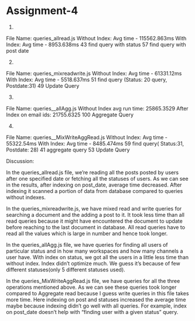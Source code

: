 
# Assignment-4
1)
File Name: queries_allread.js
Without Index: Avg time - 115562.863ms
With Index: Avg time - 8953.638ms
43 find query with status
57 find query with  post date


2)
File Name: queries_mixreadwrite.js
Without Index: Avg time - 61331.12ms
With Index: Avg time - 5518.637ms
51 find query (Status: 20 query, Postdate:31)
49 Update Query

3)
File Name: queries__allAgg.js
Without Index avg run time: 25865.3529
After Index on email ids: 21755.6325
100 Aggregate Query


4)
File Name: queries__MixWriteAggRead.js
Without Index: Avg time - 55322.54ms
With Index: Avg time - 8485.474ms
59 find query( Status:31, Postdate: 28)
41 aggregate query
53 Update Query


Discussion:

In the queries_allread.js file, we’re reading all the posts posted by users after one specified date or fetching all the statuses of users.
As we can see in the results, after indexing on post_date, average time decreased. After indexing it scanned a portion of data from database compared to queries without indexes.

In the queries_mixreadwrite.js, we have mixed read and write queries for searching a document and the adding a post to it. It took less time than all read queries because it might have encountered the document to update before reaching to the last document in database. All read queries have to read all the values which is large in number and hence took longer.

In the queries_allAgg.js file, we have queries for finding all users of particular status and in how many workspaces and how many channels a user have. With index on status, we got all the users in a little less time than without index. Index didn’t optimize much. We guess it’s because of few different statuses(only 5 different statuses used).

In the queries_MixWriteAggRead.js file, we have queries for all the three operations mentioned above. As we can see these queries took longer compared to Aggregate read because I guess write queries in this file takes more time. Here indexing on post and statuses increased the average time maybe because indexing didn’t go well with all queries. For example, index on post_date doesn’t help with “finding user with a given status” query.
